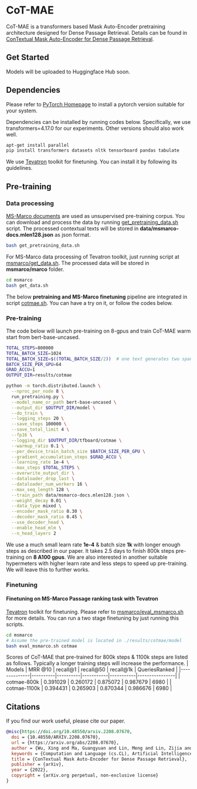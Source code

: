 # CoT-MAE
CoT-MAE is a transformers based Mask Auto-Encoder pretraining architecture designed for Dense Passage Retrieval. Details can be found in [ConTextual Mask Auto-Encoder for Dense Passage Retrieval](https://arxiv.org/abs/2208.07670).

## Get Started
Models will be uploaded to Huggingface Hub soon.

## Dependencies
Please refer to [PyTorch Homepage](https://pytorch.org/) to install a pytorch version suitable for your system.

Dependencies can be installed by running codes below. Specifically, we use transformers=4.17.0 for our experiments. Other versions should also work well.
```bash
apt-get install parallel
pip install transformers datasets nltk tensorboard pandas tabulate
```

We use [Tevatron](https://github.com/texttron/tevatron) toolkit for finetuning. You can install it by following its guidelines.

## Pre-training
### Data processing
[MS-Marco documents](https://msmarco.blob.core.windows.net/msmarcoranking/msmarco-docs.tsv.gz) are used as unsupervised pre-training corpus. You can download and process the data by running [get_pretraining_data.sh](./get_pretraining_data.sh) script. The processed contextual texts will be stored in **data/msmarco-docs.mlen128.json** as json format.
```bash
bash get_pretraining_data.sh
```

For MS-Marco data processing of Tevatron toolkit, just running script at [msmarco/get_data.sh](msmarco/get_data.sh). The processed data will be stored in **msmarco/marco** folder.
```bash
cd msmarco
bash get_data.sh
```

The below **pretraining and MS-Marco finetuning** pipeline are integrated in script [cotmae.sh](./cotmae.sh). You can have a try on it, or follow the codes below.

### Pre-training
The code below will launch pre-training on 8-gpus and train CoT-MAE warm start from bert-base-uncased.
```bash
TOTAL_STEPS=800000
TOTAL_BATCH_SIZE=1024
TOTAL_BATCH_SIZE=$((TOTAL_BATCH_SIZE/2))  # one text generates two spans: 'anchor', 'contextual_span'
BATCH_SIZE_PER_GPU=64
GRAD_ACCU=1
OUTPUT_DIR=results/cotmae

python -m torch.distributed.launch \
  --nproc_per_node 8 \
  run_pretraining.py \
  --model_name_or_path bert-base-uncased \
  --output_dir $OUTPUT_DIR/model \
  --do_train \
  --logging_steps 20 \
  --save_steps 100000 \
  --save_total_limit 4 \
  --fp16 \
  --logging_dir $OUTPUT_DIR/tfboard/cotmae \
  --warmup_ratio 0.1 \
  --per_device_train_batch_size $BATCH_SIZE_PER_GPU \
  --gradient_accumulation_steps $GRAD_ACCU \
  --learning_rate 1e-4 \
  --max_steps $TOTAL_STEPS \
  --overwrite_output_dir \
  --dataloader_drop_last \
  --dataloader_num_workers 16 \
  --max_seq_length 128 \
  --train_path data/msmarco-docs.mlen128.json \
  --weight_decay 0.01 \
  --data_type mixed \
  --encoder_mask_ratio 0.30 \
  --decoder_mask_ratio 0.45 \
  --use_decoder_head \
  --enable_head_mlm \
  --n_head_layers 2

```
We use a much small learn rate **1e-4** & batch size **1k** with longer enough steps as described in our paper. It takes 2.5 days to finish 800k steps pre-training on **8 A100 gpus**. We are also interested in another suitable hypermeters with higher learn rate and less steps to speed up pre-training. We will leave this to further works.

### Finetuning
#### Finetuning on MS-Marco Passage ranking task with Tevatron
[Tevatron](https://github.com/texttron/tevatron) toolkit for finetuning. Please refer to [msmarco/eval_msmarco.sh](./msmarco/eval_msmarco.sh) for more details. You can run a two stage finetuning by just running this scripts.
```bash
cd msmarco
# Assume the pre-trained model is located in ./results/cotmae/model
bash eval_msmarco.sh cotmae
```
Scores of CoT-MAE that pre-trained for 800k steps & 1100k steps are listed as follows. Typically a longer training steps will increase the performance.
| Models       | MRR @10  | recall@1 | recall@50 | recall@1k | QueriesRanked  |
|--------------|----------|----------|-----------|-----------|----------------|
| cotmae-800k  | 0.391029 | 0.260172 | 0.875072  | 0.987679  | 6980           |
| cotmae-1100k | 0.394431 | 0.265903 | 0.870344  | 0.986676  | 6980           |

## Citations
If you find our work useful, please cite our paper.
```bibtex
@misc{https://doi.org/10.48550/arxiv.2208.07670,
  doi = {10.48550/ARXIV.2208.07670},
  url = {https://arxiv.org/abs/2208.07670},
  author = {Wu, Xing and Ma, Guangyuan and Lin, Meng and Lin, Zijia and Wang, Zhongyuan and Hu, Songlin},
  keywords = {Computation and Language (cs.CL), Artificial Intelligence (cs.AI), FOS: Computer and information sciences, FOS: Computer and information sciences},
  title = {ConTextual Mask Auto-Encoder for Dense Passage Retrieval},
  publisher = {arXiv},
  year = {2022},
  copyright = {arXiv.org perpetual, non-exclusive license}
}
```
